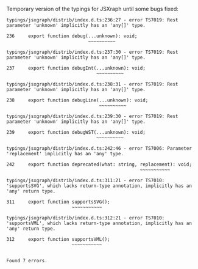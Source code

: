 Temporary version of the typings for JSXraph until some bugs fixed:
```
typings/jsxgraph/distrib/index.d.ts:236:27 - error TS7019: Rest parameter 'unknown' implicitly has an 'any[]' type.

236     export function debug(...unknown): void;
                              ~~~~~~~~~~

typings/jsxgraph/distrib/index.d.ts:237:30 - error TS7019: Rest parameter 'unknown' implicitly has an 'any[]' type.

237     export function debugInt(...unknown): void;
                                 ~~~~~~~~~~

typings/jsxgraph/distrib/index.d.ts:238:31 - error TS7019: Rest parameter 'unknown' implicitly has an 'any[]' type.

238     export function debugLine(...unknown): void;
                                  ~~~~~~~~~~

typings/jsxgraph/distrib/index.d.ts:239:30 - error TS7019: Rest parameter 'unknown' implicitly has an 'any[]' type.

239     export function debugWST(...unknown): void;
                                 ~~~~~~~~~~

typings/jsxgraph/distrib/index.d.ts:242:46 - error TS7006: Parameter 'replacement' implicitly has an 'any' type.

242     export function deprecated(what: string, replacement): void;
                                                 ~~~~~~~~~~~

typings/jsxgraph/distrib/index.d.ts:311:21 - error TS7010: 'supportsSVG', which lacks return-type annotation, implicitly has an 'any' return type.

311     export function supportsSVG();
                        ~~~~~~~~~~~

typings/jsxgraph/distrib/index.d.ts:312:21 - error TS7010: 'supportsVML', which lacks return-type annotation, implicitly has an 'any' return type.

312     export function supportsVML();
                        ~~~~~~~~~~~


Found 7 errors.

```